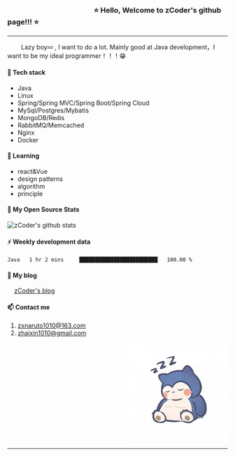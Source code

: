 ### &nbsp;&nbsp;&nbsp;&nbsp;&nbsp;&nbsp;&nbsp;&nbsp;&nbsp;&nbsp;&nbsp;&nbsp;&nbsp;&nbsp;&nbsp;&nbsp;&nbsp;&nbsp;&nbsp;&nbsp;&nbsp;&nbsp;&nbsp;&nbsp;&nbsp;&nbsp;&nbsp;&nbsp;&nbsp;&nbsp;&nbsp;&nbsp;&nbsp;&nbsp;&nbsp;&nbsp;&nbsp;&nbsp;&nbsp;&nbsp;&nbsp;&nbsp;&nbsp;&nbsp;&nbsp;&nbsp;&nbsp;&nbsp;&nbsp;&nbsp;&nbsp;⭐&nbsp;Hello, Welcome to zCoder's github page!!!&nbsp;⭐
<hr/>

&nbsp;&nbsp;&nbsp;&nbsp;&nbsp;&nbsp;&nbsp;&nbsp;Lazy boy💤 , I want to do a lot. Mainly good at Java development，I want to be my ideal programmer！！！😁 

#### 🚀 Tech stack 
* Java
* Linux
* Spring/Spring MVC/Spring Boot/Spring Cloud
* MySql/Postgres/Mybatis
* MongoDB/Redis
* RabbitMQ/Memcached
* Nginx
* Docker

#### 🎯 Learning 
 * react&Vue
 * design patterns
 * algorithm
 * principle

#### 👀 My Open Source Stats 
![zCoder's github stats](https://github-readme-stats.vercel.app/api?username=Zxnaruto&theme=algolia&hide_title=true&show_icons=true) 

#### ⚡ Weekly development data 
<!--START_SECTION:waka-->
```text
Java   1 hr 2 mins     █████████████████████████   100.00 % 
```
<!--END_SECTION:waka-->

#### 🌱 My blog 
&nbsp;&nbsp;&nbsp;&nbsp;[zCoder's blog](https://zxnaruto.github.io/zxblog.github.io/)

#### 📫 Contact me 
1. zxnaruto1010@163.com
2. zhaixin1010@gmail.com <p align="right">![](https://github.com/Zxnaruto/zxblog.github.io/blob/master/codeimages/githubpageimage.jpg?raw=true)</p>
<hr/>
